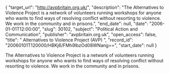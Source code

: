 {
  "target_url": "http://avpbritain.org.uk/", 
  "description": "The Alternatives to Violence Project is a network of volunteers running workshops for anyone who wants to find ways of resolving conflict without resorting to violence. We work in the community and in prisons.", 
  "end_date": null, 
  "date": "2006-01-01T12:00:00", 
  "slug": 30102, 
  "subject": "Political Action and Communication", 
  "publisher": "avpbritain.org.uk", 
  "open_access": false, 
  "title": " Alternatives to Violence Project (AVP) ", 
  "record_id": "20060101T120000/HBKj6/FMh9lbzOd08WNang==", 
  "start_date": null
}

The Alternatives to Violence Project is a network of volunteers running workshops for anyone who wants to find ways of resolving conflict without resorting to violence. We work in the community and in prisons.